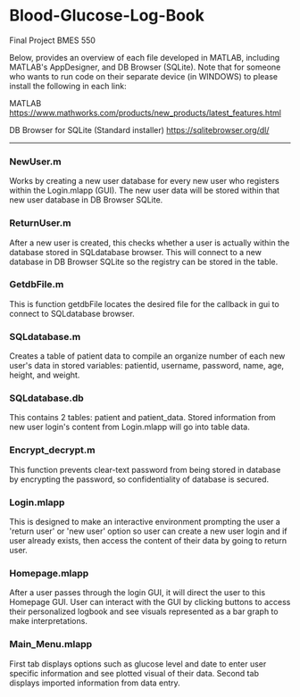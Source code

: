 # Blood-Glucose-Log-Book
Final Project BMES 550

Below, provides an overview of each file developed in MATLAB, including  MATLAB's AppDesigner, and DB Browser (SQLite). Note that for someone who wants to run code on their separate device (in WINDOWS) to please install the following 
in each link:

MATLAB https://www.mathworks.com/products/new_products/latest_features.html

DB Browser for SQLite (Standard installer) 
https://sqlitebrowser.org/dl/
__________________________________________________________________________

### NewUser.m
Works by creating a new user database for every new user who registers within the Login.mlapp (GUI). The new user data will be stored within that new user database in DB Browser SQLite.

### ReturnUser.m
After a new user is created, this checks whether a user is actually within the database stored in SQLdatabase browser. This will connect to a new database in DB Browser SQLite so the registry can be stored in the table.

### GetdbFile.m
This is function getdbFile locates the desired file for the callback in gui to connect to SQLdatabase browser.

### SQLdatabase.m
Creates a table of patient data to compile an organize number of each new user's data in stored variables: patientid, username, password, name, age, height, and weight.

### SQLdatabase.db
This contains 2 tables: patient and patient_data. Stored information from new user login's content from Login.mlapp will go into table data.

### Encrypt_decrypt.m
This function prevents clear-text password from being stored in database by encrypting the password, so confidentiality of database is secured.

### Login.mlapp
This is designed to make an interactive environment prompting the user a 'return user' or 'new user' option so user can create a new user login and if user already exists, then access the content of their data by going to return user.

### Homepage.mlapp
After a user passes through the login GUI, it will direct the user to this Homepage GUI. User can interact with the GUI by clicking buttons to access their personalized logbook and see visuals represented as a bar graph to make interpretations.

### Main_Menu.mlapp
First tab displays options such as glucose level and date to enter user specific information and see plotted visual of their data. Second tab displays imported information from data entry.
